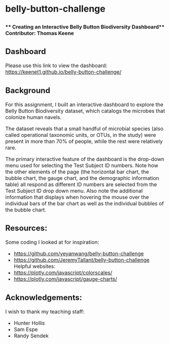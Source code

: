 # belly-button-challenge

<font size="3">** Creating an Interactive Belly Button Biodiversity Dashboard**  
**Contributor:** Thomas Keene
---

## Dashboard
Please use this link to view the dashboard: https://keenet1.github.io/belly-button-challenge/

## Background
For this assignment, I built an interactive dashboard to explore the Belly Button Biodiversity dataset, which catalogs the microbes that colonize human navels.

The dataset reveals that a small handful of microbial species (also called operational taxonomic units, or OTUs, in the study) were present in more than 70% of people, while the rest were relatively rare.

The primary interactive feature of the dashboard is the drop-down menu used for selecting the Test Subject ID numbers. Note how the other elements of the page (the horizontal bar chart, the bubble chart, the gauge chart, and the demographic information table) all respond as different ID numbers are selected from the Test Subject ID drop down menu. Also note the additional information that displays when hovering the mouse over the individual bars of the bar chart as well as the individual bubbles of the bubble chart.

## Resources:
Some coding I looked at for inspiration:
- https://github.com/yeyanwang/belly-button-challenge
- https://github.com/JeremyTallant/belly-button-challenge
Helpful websites:
- https://plotly.com/javascript/colorscales/
- https://plotly.com/javascript/gauge-charts/

## Acknowledgements:
I wish to thank my teaching staff:
- Hunter Hollis
- Sam Espe
- Randy Sendek
